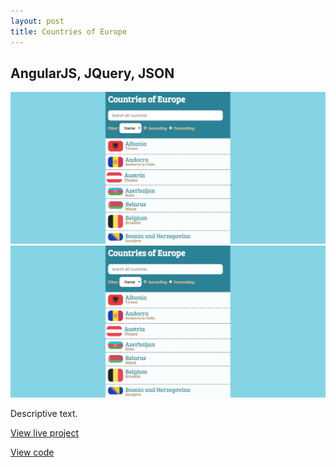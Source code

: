 ```yaml
---
layout: post
title: Countries of Europe
---
```



## AngularJS, JQuery, JSON
<img src="../_includes/images/portfolio1.JPG">
<img src="../portfolio1.JPG">
<p>Descriptive text.</p>
<p><a href="nicolemoran.github.io/countries/index.html">View live project</a></p>
<p><a href="https://github.com/nicolemoran/countries_of_europe">View code</a></p>
